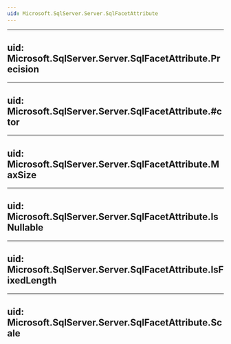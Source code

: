 ```yaml
---
uid: Microsoft.SqlServer.Server.SqlFacetAttribute
---
```


---
uid: Microsoft.SqlServer.Server.SqlFacetAttribute.Precision
---

---
uid: Microsoft.SqlServer.Server.SqlFacetAttribute.#ctor
---

---
uid: Microsoft.SqlServer.Server.SqlFacetAttribute.MaxSize
---

---
uid: Microsoft.SqlServer.Server.SqlFacetAttribute.IsNullable
---

---
uid: Microsoft.SqlServer.Server.SqlFacetAttribute.IsFixedLength
---

---
uid: Microsoft.SqlServer.Server.SqlFacetAttribute.Scale
---

